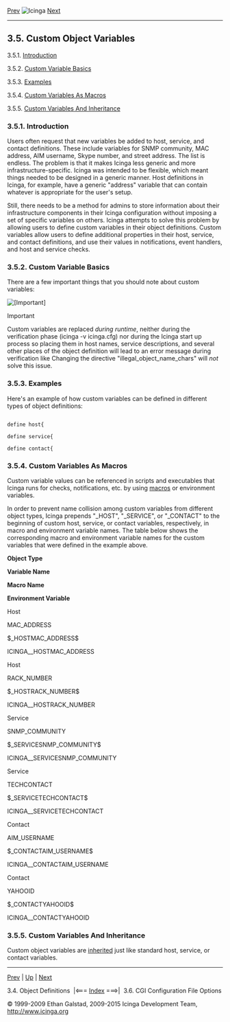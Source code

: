 [Prev](objectdefinitions.md) ![Icinga](../images/logofullsize.png "Icinga") [Next](configcgi.md)

* * * * *

3.5. Custom Object Variables
----------------------------

3.5.1. [Introduction](customobjectvars.md#introduction)

3.5.2. [Custom Variable Basics](customobjectvars.md#basicscustomvars)

3.5.3. [Examples](customobjectvars.md#examples)

3.5.4. [Custom Variables As
Macros](customobjectvars.md#customvarsasmacros)

3.5.5. [Custom Variables And
Inheritance](customobjectvars.md#inheritancecustomvars)

### 3.5.1. Introduction

Users often request that new variables be added to host, service, and
contact definitions. These include variables for SNMP community, MAC
address, AIM username, Skype number, and street address. The list is
endless. The problem is that it makes Icinga less generic and more
infrastructure-specific. Icinga was intended to be flexible, which meant
things needed to be designed in a generic manner. Host definitions in
Icinga, for example, have a generic "address" variable that can contain
whatever is appropriate for the user's setup.

Still, there needs to be a method for admins to store information about
their infrastructure components in their Icinga configuration without
imposing a set of specific variables on others. Icinga attempts to solve
this problem by allowing users to define custom variables in their
object definitions. Custom variables allow users to define additional
properties in their host, service, and contact definitions, and use
their values in notifications, event handlers, and host and service
checks.

### 3.5.2. Custom Variable Basics

There are a few important things that you should note about custom
variables:





![[Important]](../images/important.png)

Important

Custom variables are replaced *during runtime*, neither during the
verification phase (icinga -v icinga.cfg) nor during the Icinga start up
process so placing them in host names, service descriptions, and several
other places of the object definition will lead to an error message
during verification like
Changing the directive "illegal\_object\_name\_chars" will *not* solve
this issue.

### 3.5.3. Examples

Here's an example of how custom variables can be defined in different
types of object definitions:

<pre><code>
define host{

define service{

define contact{
</code></pre>

### 3.5.4. Custom Variables As Macros

Custom variable values can be referenced in scripts and executables that
Icinga runs for checks, notifications, etc. by using
[macros](macros.md "5.2. Understanding Macros and How They Work") or
environment variables.

In order to prevent name collision among custom variables from different
object types, Icinga prepends "\_HOST", "\_SERVICE", or "\_CONTACT" to
the beginning of custom host, service, or contact variables,
respectively, in macro and environment variable names. The table below
shows the corresponding macro and environment variable names for the
custom variables that were defined in the example above.

**Object Type**

**Variable Name**

**Macro Name**

**Environment Variable**

Host

MAC\_ADDRESS

\$\_HOSTMAC\_ADDRESS\$

ICINGA\_\_HOSTMAC\_ADDRESS

Host

RACK\_NUMBER

\$\_HOSTRACK\_NUMBER\$

ICINGA\_\_HOSTRACK\_NUMBER

Service

SNMP\_COMMUNITY

\$\_SERVICESNMP\_COMMUNITY\$

ICINGA\_\_SERVICESNMP\_COMMUNITY

Service

TECHCONTACT

\$\_SERVICETECHCONTACT\$

ICINGA\_\_SERVICETECHCONTACT

Contact

AIM\_USERNAME

\$\_CONTACTAIM\_USERNAME\$

ICINGA\_\_CONTACTAIM\_USERNAME

Contact

YAHOOID

\$\_CONTACTYAHOOID\$

ICINGA\_\_CONTACTYAHOOID

### 3.5.5. Custom Variables And Inheritance

Custom object variables are
[inherited](objectinheritance.md "7.26. Object Inheritance") just like
standard host, service, or contact variables.

* * * * *

[Prev](objectdefinitions.md) | [Up](ch03.md) | [Next](configcgi.md)

3.4. Object Definitions  |<=== [Index](index.md) ===>|  3.6. CGI Configuration File Options

© 1999-2009 Ethan Galstad, 2009-2015 Icinga Development Team,
http://www.icinga.org
